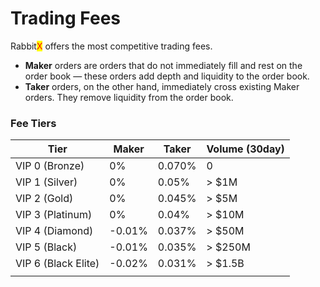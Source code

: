 # Trading Fees

Rabbit<mark style="color:red;">X</mark> offers the most competitive trading fees.

* **Maker** orders are orders that do not immediately fill and rest on the order book — these orders add depth and liquidity to the order book.
* **Taker** orders, on the other hand, immediately cross existing Maker orders. They remove liquidity from the order book.

### Fee Tiers

| Tier                | Maker  | Taker  | Volume (30day) |
| ------------------- | ------ | ------ | -------------- |
| VIP 0 (Bronze)      | 0%     | 0.070% | 0              |
| VIP 1 (Silver)      | 0%     | 0.05%  | > $1M          |
| VIP 2 (Gold)        | 0%     | 0.045% | > $5M          |
| VIP 3 (Platinum)    | 0%     | 0.04%  | > $10M         |
| VIP 4 (Diamond)     | -0.01% | 0.037% | > $50M         |
| VIP 5 (Black)       | -0.01% | 0.035% | > $250M        |
| VIP 6 (Black Elite) | -0.02% | 0.031% | > $1.5B        |
|                     |        |        |                |

